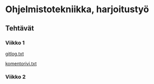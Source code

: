 # **Ohjelmistotekniikka, harjoitustyö**
## **Tehtävät**
### **Viikko 1**
[gitlog.txt](laskarit/viikko1/gitlog.txt)

[komentorivi.txt](laskarit/viikko1/komentorivi.txt)

### **Viikko 2**
